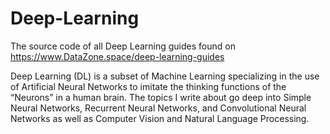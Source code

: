 # Deep-Learning
The source code of all Deep Learning guides found on https://www.DataZone.space/deep-learning-guides

Deep Learning (DL) is a subset of Machine Learning specializing in the use of Artificial Neural Networks to imitate the thinking functions of the “Neurons” in a human brain. The topics I write about go deep into Simple Neural Networks, Recurrent Neural Networks, and Convolutional Neural Networks as well as Computer Vision and Natural Language Processing.
